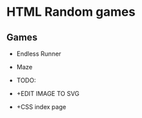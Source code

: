# HTML Random games


## Games
* Endless Runner
* Maze



* TODO:
* +EDIT IMAGE TO SVG
* +CSS index page